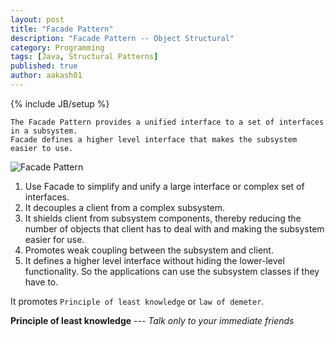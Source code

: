 ```yaml
---
layout: post
title: "Facade Pattern"
description: "Facade Pattern -- Object Structural"
category: Programming
tags: [Java, Structural Patterns]
published: true
author: aakash01
---
```

{% include JB/setup %}

``` 
The Facade Pattern provides a unified interface to a set of interfaces in a subsystem. 
Facade defines a higher level interface that makes the subsystem easier to use.
```


![Facade Pattern]({{http://aakash01.github.io}}/assets/images/facade_pattern.png )

1. Use Facade to simplify and unify a large interface or complex set of interfaces. 
2. It decouples a client from a complex subsystem. 
3. It shields client from subsystem components, thereby reducing the number of objects that client has to deal with and making the subsystem easier for use. 
4. Promotes weak coupling between the subsystem and client. 
5. It defines a higher level interface without hiding the lower-level functionality. So the applications can use the subsystem classes if they have to.

It promotes `Principle of least knowledge` or `law of demeter`.

**Principle of least knowledge** --- *Talk only to your immediate friends*
